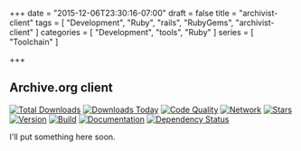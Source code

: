 +++
date = "2015-12-06T23:30:16-07:00"
draft = false
title = "archivist-client"
tags = [ "Development", "Ruby", "rails", "RubyGems", "archivist-client" ]
categories = [ "Development", "tools", "Ruby" ]
series = [ "Toolchain" ]

+++

## Archive.org client

[![Total Downloads](https://img.shields.io/gem/rt/archivist-client.svg)](https://github.com/wordtreefoundation/archivist-client)
[![Downloads Today](https://img.shields.io/gem/rd/archivist-client.svg)](https://github.com/wordtreefoundation/archivist-client)
[![Code Quality](https://img.shields.io/codeclimate/github/wordtreefoundation/archivist-client.svg)](https://codeclimate.com/github/wordtreefoundation/archivist-client)
[![Network](https://img.shields.io/github/forks/wordtreefoundation/archivist-client.svg?style=social)](https://github.com/wordtreefoundation/archivist-client/network)
[![Stars](https://img.shields.io/github/stars/wordtreefoundation/archivist-client.svg?style=social)](https://github.com/wordtreefoundation/archivist-client/stargazers)
[![Version](https://img.shields.io/gem/v/archivist-client.svg)](https://rubygems.org/gems/archivist-client)
[![Build](https://img.shields.io/travis/wordtreefoundation/archivist-client.svg)](https://travis-ci.org/wordtreefoundation/archivist-client)
[![Documentation](http://inch-ci.org/github/wordtreefoundation/archivist-client.png)](http://inch-ci.org/github/wordtreefoundation/archivist-client)
[![Dependency Status](https://gemnasium.com/wordtreefoundation/archivist-client.png)](https://gemnasium.com/wordtreefoundation/archivist-client)

I'll put something here soon.
